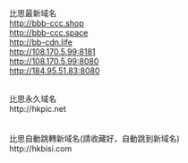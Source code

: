 比思最新域名<br>
http://bbb-ccc.shop<br>
http://bbb-ccc.space<br>
http://bb-cdn.life<br>
http://108.170.5.99:8181<br>
http://108.170.5.99:8080<br>
http://184.95.51.83:8080<br>

<br>
比思永久域名<br>
http://hkpic.net<br>
<br>
<br>
比思自動跳轉新域名(請收藏好，自動跳到新域名)<br>
http://hkbisi.com<br>
